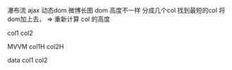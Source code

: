 瀑布流
ajax 动态dom 微博长图 dom  高度不一样
分成几个col 找到最短的col 将dom加上去，
=> 重新计算 col 的高度

col1  col2

MVVM
col1H  col2H

data
  col1 col2